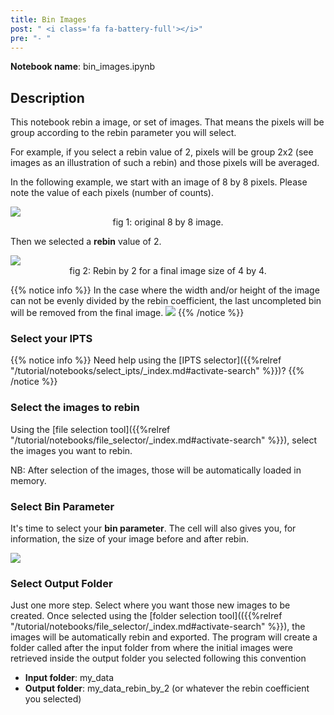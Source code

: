 ```yaml
---
title: Bin Images
post: " <i class='fa fa-battery-full'></i>"
pre: "- "
---
```


**Notebook name**: bin_images.ipynb

## Description

This notebook rebin a image, or set of images. That means the pixels will be
group according to the rebin parameter you will select. 

For example, if you select a rebin value of 2, pixels will be group 2x2 (see images 
as an illustration of such a rebin) and those pixels will be averaged. 

In the following example, we start with an image of 8 by 8 pixels. Please note the
value of each pixels (number of counts). 

<img src='/tutorial/notebooks/bin_images/images/original_image.png' />
<center>fig 1: original 8 by 8 image.</center>

Then we selected a **rebin** value of 2.

<img src='/tutorial/notebooks/bin_images/images/images_mean_2_binning.png' />
<center>fig 2: Rebin by 2 for a final image size of 4 by 4.</center>

{{% notice info %}}
In the case where the width and/or height of the image can not be evenly divided by the 
rebin coefficient, the last uncompleted bin will be removed from the final image.
<img src='/tutorial/notebooks/bin_images/images/truncated_image_after_rebin.png' />
{{% /notice %}}

### Select your IPTS

{{% notice info %}}
Need help using the [IPTS selector]({{%relref "/tutorial/notebooks/select_ipts/_index.md#activate-search" %}})?
{{% /notice %}}

### Select the images to rebin

Using the [file selection tool]({{%relref "/tutorial/notebooks/file_selector/_index.md#activate-search" %}}), select 
the images you want to rebin.

NB: After selection of the images, those will be automatically loaded in memory.

### Select Bin Parameter

It's time to select your **bin parameter**. The cell will also gives you, for 
information, the size of your image before and after rebin.

<img src='/tutorial/notebooks/bin_images/images/bin_parameter_selection.png' />

### Select Output Folder

Just one more step. Select where you want those new images to be created. 
Once selected using the [folder selection tool](({{%relref "/tutorial/notebooks/file_selector/_index.md#activate-search" %}}),
the images will be automatically rebin and exported. The program will create a folder called after the input folder
from where the initial images were retrieved inside the output folder you selected following this convention

 * **Input folder**: my_data
 * **Output folder**: my_data_rebin_by_2   (or whatever the rebin coefficient you selected)